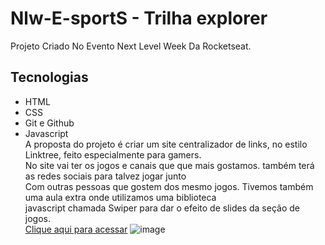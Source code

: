 # Nlw-E-sportS - Trilha explorer
Projeto Criado No Evento Next Level Week Da Rocketseat.<br>
## Tecnologias
- HTML
- CSS
- Git e Github
- Javascript <br>
  A proposta do projeto é criar um site centralizador de links, no estilo Linktree, feito especialmente para gamers.<br>
  No site  vai ter os jogos e canais que  que mais gostamos. também terá as redes sociais para talvez jogar junto<br> Com                                                    outras pessoas que gostem dos mesmo jogos.
Tivemos também uma aula extra onde utilizamos uma biblioteca <br>javascript chamada Swiper para dar o efeito
 de slides da seção de jogos.     
[Clique aqui para acessar](https://ricardolimar2l.github.io/Nlw-E-sportS/)
![image](https://user-images.githubusercontent.com/92691384/191542084-b6a5708d-89fb-4fb7-857c-002213a39837.png)





